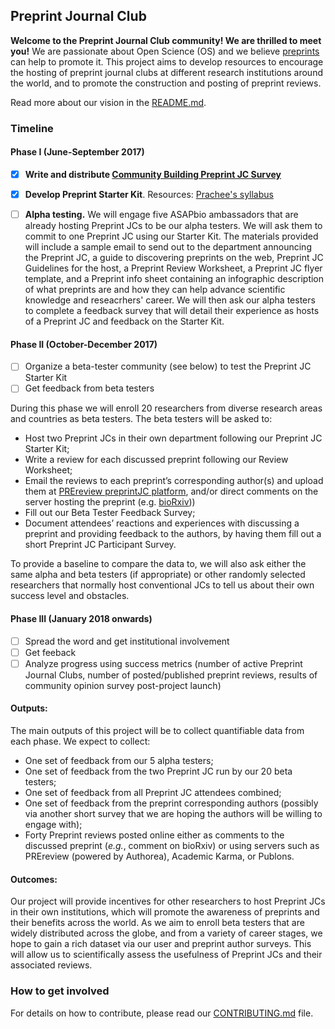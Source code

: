 ## Preprint Journal Club

**Welcome to the Preprint Journal Club community! We are thrilled to meet you!** 
We are passionate about Open Science (OS) and we believe [preprints](https://youtu.be/2zMgY8Dx9co) can help to promote it. This project aims to develop resources to encourage the hosting of preprint journal clubs at different research institutions around the world, and to promote the construction and posting of preprint reviews.

Read more about our vision in the [README.md](https://github.com/SamanthaHindle/preprint_JournalClub/blob/master/README.md#preprint_journalclub).

### Timeline

#### Phase I (June-September 2017)

- [x] **Write and distribute [Community Building Preprint JC Survey](https://docs.google.com/forms/d/e/1FAIpQLSdMphGFDxwCfGgmEj-CzbkdVZJs-atV1gHZPE6ZB13xNF8HIw/viewform?usp=sf_link)**
- [x] **Develop Preprint Starter Kit**. Resources: [Prachee's syllabus](http://asapbio.org/10-ways)
- [ ] **Alpha testing.** We will engage five ASAPbio ambassadors that are already hosting Preprint JCs to be our alpha testers. We will ask them to commit to one Preprint JC using our Starter Kit. The materials provided will include a sample email to send out to the department announcing the Preprint JC, a guide to discovering preprints on the web, Preprint JC Guidelines for the host, a Preprint Review Worksheet, a Preprint JC flyer template, and a Preprint info sheet containing an infographic description of what preprints are and how they can help advance scientific knowledge and reseacrhers' career. We will then ask our alpha testers to complete a feedback survey that will detail their experience as hosts of a Preprint JC and feedback on the Starter Kit.


#### Phase II (October-December 2017)

- [ ] Organize a beta-tester community (see below) to test the Preprint JC Starter Kit
- [ ] Get feedback from beta testers

During this phase we will enroll 20 researchers from diverse research areas and countries as beta testers. 
The beta testers will be asked to:
 * Host two Preprint JCs in their own department following our Preprint JC Starter Kit;    
 * Write a review for each discussed preprint following our Review Worksheet;
 * Email the reviews to each preprint’s corresponding author(s) and upload them at [PREreview preprintJC platform](www.prereview.org), and/or direct comments on the server hosting the preprint (e.g. [bioRxiv](http://www.biorxiv.org/)))
 * Fill out our Beta Tester Feedback Survey;
 * Document attendees’ reactions and experiences with discussing a preprint and providing feedback to the authors, by having them fill out a short Preprint JC Participant Survey.  
    
To provide a baseline to compare the data to, we will also ask either the same alpha and beta testers (if appropriate) or other randomly selected researchers that normally host conventional JCs to tell us about their own success level and obstacles. 

#### Phase III (January 2018 onwards)
 
- [ ] Spread the word and get institutional involvement
- [ ] Get feeback
- [ ] Analyze progress using success metrics (number of active Preprint Journal Clubs, number of posted/published preprint reviews, results of community opinion survey post-project launch)

#### Outputs:
The main outputs of this project will be to collect quantifiable data from each phase. We expect to collect:
* One set of feedback from our 5 alpha testers;
* One set of feedback from the two Preprint JC run by our 20 beta testers;
* One set of feedback from all Preprint JC attendees combined;
* One set of feedback from the preprint corresponding authors (possibly via another short survey that we are hoping the authors will be willing to engage with);
* Forty Preprint reviews posted online either as comments to the discussed preprint (*e.g.*, comment on bioRxiv) or using servers such as PREreview (powered by Authorea), Academic Karma, or Publons.
 
#### Outcomes:
Our project will provide incentives for other researchers to host Preprint JCs in their own institutions, which will promote the awareness of preprints and their benefits across the world. As we aim to enroll beta testers that are widely distributed across the globe, and from a variety of career stages, we hope to gain a rich dataset via our user and preprint author surveys. This will allow us to scientifically assess the usefulness of Preprint JCs and their associated reviews.
 

### How to get involved

For details on how to contribute, please read our [CONTRIBUTING.md](https://github.com/SamanthaHindle/preprint_JournalClub/blob/master/CONTRIBUTING.md) file.






